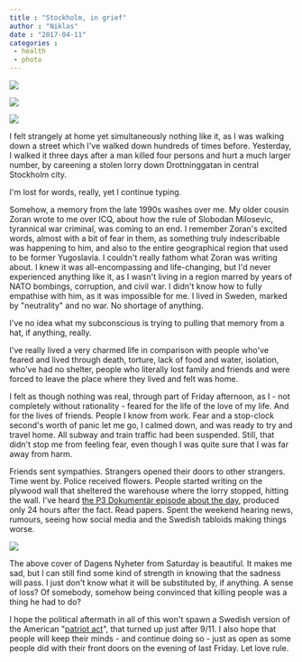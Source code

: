 ```yaml
---
title : "Stockholm, in grief"
author : "Niklas"
date : "2017-04-11"
categories : 
 - health
 - photo
---
```


[![](https://niklasblog.com/wp-content/2017-04-10-07.18.10-1-576x1024.jpg)](https://niklasblog.com/wp-content/2017-04-10-07.18.10-1.jpg)

[![](https://niklasblog.com/wp-content/tumblr_oo7g6h0OHM1t8c5s8o1_1280-576x1024.jpg)](https://niklasblog.com/wp-content/tumblr_oo7g6h0OHM1t8c5s8o1_1280.jpg)

[![](https://niklasblog.com/wp-content/2017-04-10-07.07.55-1-576x1024.jpg)](https://niklasblog.com/wp-content/2017-04-10-07.07.55-1.jpg)

I felt strangely at home yet simultaneously nothing like it, as I was walking down a street which I've walked down hundreds of times before. Yesterday, I walked it three days after a man killed four persons and hurt a much larger number, by careening a stolen lorry down Drottninggatan in central Stockholm city.

I'm lost for words, really, yet I continue typing.

Somehow, a memory from the late 1990s washes over me. My older cousin Zoran wrote to me over ICQ, about how the rule of Slobodan Milosevic, tyrannical war criminal, was coming to an end. I remember Zoran's excited words, almost with a bit of fear in them, as something truly indescribable was happening to him, and also to the entire geographical region that used to be former Yugoslavia. I couldn't really fathom what Zoran was writing about. I knew it was all-encompassing and life-changing, but I'd never experienced anything like it, as I wasn't living in a region marred by years of NATO bombings, corruption, and civil war. I didn't know how to fully empathise with him, as it was impossible for me. I lived in Sweden, marked by "neutrality" and no war. No shortage of anything.

I've no idea what my subconscious is trying to pulling that memory from a hat, if anything, really.

I've really lived a very charmed life in comparison with people who've feared and lived through death, torture, lack of food and water, isolation, who've had no shelter, people who literally lost family and friends and were forced to leave the place where they lived and felt was home.

I felt as though nothing was real, through part of Friday afternoon, as I - not completely without rationality - feared for the life of the love of my life. And for the lives of friends. People I know from work. Fear and a stop-clock second's worth of panic let me go, I calmed down, and was ready to try and travel home. All subway and train traffic had been suspended. Still, that didn't stop me from feeling fear, even though I was quite sure that I was far away from harm.

Friends sent sympathies. Strangers opened their doors to other strangers. Time went by. Police received flowers. People started writing on the plywood wall that sheltered the warehouse where the lorry stopped, hitting the wall. I've heard [the P3 Dokumentär episode about the day](http://sverigesradio.se/sida/avsnitt/886449?programid=2519), produced only 24 hours after the fact. Read papers. Spent the weekend hearing news, rumours, seeing how social media and the Swedish tabloids making things worse.

[![](https://niklasblog.com/wp-content/IMG_20170411_062213-576x1024.jpg)](https://niklasblog.com/wp-content/IMG_20170411_062213.jpg)

The above cover of Dagens Nyheter from Saturday is beautiful. It makes me sad, but I can still find some kind of strength in knowing that the sadness will pass. I just don't know what it will be substituted by, if anything. A sense of loss? Of somebody, somehow being convinced that killing people was a thing he had to do?

I hope the political aftermath in all of this won't spawn a Swedish version of the American "[patriot act](https://en.wikipedia.org/wiki/Patriot_Act)", that turned up just after 9/11. I also hope that people will keep their minds - and continue doing so - just as open as some people did with their front doors on the evening of last Friday. Let love rule.
